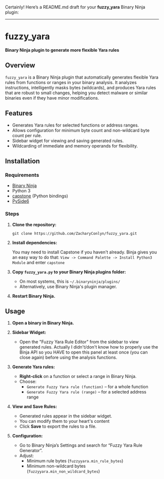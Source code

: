 Certainly! Here’s a README.md draft for your **fuzzy_yara** Binary Ninja plugin:

---

# fuzzy_yara

**Binary Ninja plugin to generate more flexible Yara rules**

## Overview

`fuzzy_yara` is a Binary Ninja plugin that automatically generates flexible Yara rules from functions or ranges in your binary analysis. It analyzes instructions, intelligently masks bytes (wildcards), and produces Yara rules that are robust to small changes, helping you detect malware or similar binaries even if they have minor modifications.

## Features

- Generates Yara rules for selected functions or address ranges.
- Allows configuration for minimum byte count and non-wildcard byte count per rule.
- Sidebar widget for viewing and saving generated rules.
- Wildcarding of immediate and memory operands for flexibility.

## Installation

### Requirements

- [Binary Ninja](https://binary.ninja/)
- Python 3
- [capstone](https://www.capstone-engine.org/) (Python bindings)
- [PySide6](https://pypi.org/project/PySide6/)

### Steps

1. **Clone the repository:**

   ```shell
   git clone https://github.com/ZacharyConlyn/fuzzy_yara.git
   ```

2. **Install dependencies:**

   You may need to install Capstone if you haven't already. Binja gives you an easy way to do that: `View -> Command Palette -> Install Python3 Module` and enter `capstone` 


4. **Copy `fuzzy_yara.py` to your Binary Ninja plugins folder:**

   - On most systems, this is `~/.binaryninja/plugins/`
   - Alternatively, use Binary Ninja's plugin manager.

5. **Restart Binary Ninja.**

## Usage

1. **Open a binary in Binary Ninja.**

2. **Sidebar Widget:**
    - Open the "Fuzzy Yara Rule Editor" from the sidebar to view generated rules. Actually I didn't/don't know how to properly use the Binja API so you HAVE to open this panel at least once (you can close again) before using the analysis functions.

3. **Generate Yara rules:**
    - **Right-click** on a function or select a range in Binary Ninja.
    - Choose:
      - `Generate Fuzzy Yara rule (function)` – for a whole function
      - `Generate Fuzzy Yara rule (range)` – for a selected address range

4. **View and Save Rules:**
    - Generated rules appear in the sidebar widget.
    - You can modify them to your heart's content
    - Click **Save** to export the rules to a file.

5. **Configuration:**
    - Go to Binary Ninja’s Settings and search for “Fuzzy Yara Rule Generator”.
    - Adjust:
      - Minimum rule bytes (`fuzzyyara.min_rule_bytes`)
      - Minimum non-wildcard bytes (`fuzzyyara.min_non_wildcard_bytes`)

